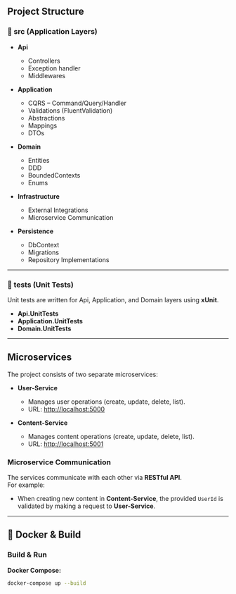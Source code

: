 ## Project Structure

### 📂 src (Application Layers)
- **Api**  
  - Controllers  
  - Exception handler  
  - Middlewares  

- **Application**  
  - CQRS – Command/Query/Handler  
  - Validations (FluentValidation)  
  - Abstractions  
  - Mappings  
  - DTOs  

- **Domain**  
  - Entities  
  - DDD  
  - BoundedContexts  
  - Enums  

- **Infrastructure**  
  - External Integrations  
  - Microservice Communication  

- **Persistence**  
  - DbContext  
  - Migrations  
  - Repository Implementations  

---

### 📂 tests (Unit Tests)
Unit tests are written for Api, Application, and Domain layers using **xUnit**.  
- **Api.UnitTests**  
- **Application.UnitTests**  
- **Domain.UnitTests**  

---

## Microservices

The project consists of two separate microservices:  

- **User-Service**  
  - Manages user operations (create, update, delete, list).  
  - URL: [http://localhost:5000](http://localhost:5000)  

- **Content-Service**  
  - Manages content operations (create, update, delete, list).  
  - URL: [http://localhost:5001](http://localhost:5001)  

### Microservice Communication

The services communicate with each other via **RESTful API**.  
For example:  
- When creating new content in **Content-Service**, the provided `UserId` is validated by making a request to **User-Service**.  

---

## 🚀 Docker & Build

### Build & Run
**Docker Compose:**

```bash
docker-compose up --build

